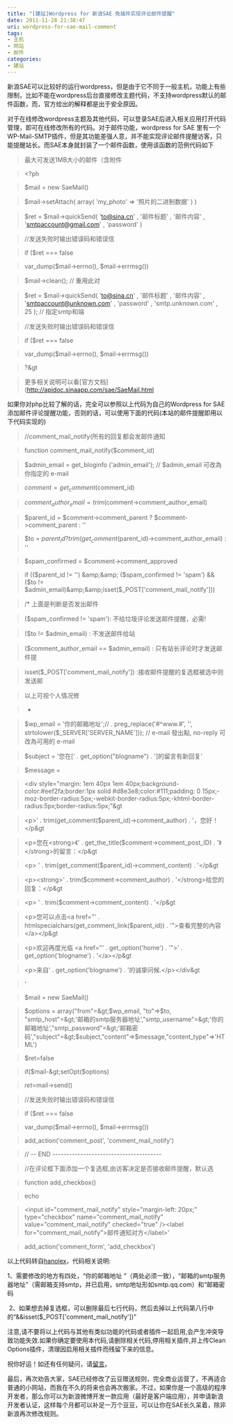 ```yaml
---
title: "[建站]Wordpress for 新浪SAE 免插件实现评论邮件提醒"
date: 2011-11-28 21:38:47
uri: wordpress-for-sae-mail-comment
tags: 
- 主机
- 网站
- 邮件
categories: 
- 建站
---
```


新浪SAE可以比较好的运行wordpress，但是由于它不同于一般主机，功能上有些限制，比如不能在wordpress后台直接修改主题代码，不支持wordpress默认的邮件函数，而，官方给出的解释都是出于安全原因。

对于在线修改wordpress主题及其他代码，可以登录SAE后进入相关应用打开代码管理，即可在线修改所有的代码。对于邮件功能，wordpress for SAE 里有一个WP-Mail-SMTP插件，但是其功能差强人意，并不能实现评论邮件提醒访客，只能提醒站长。而SAE本身就封装了一个邮件函数，使用该函数的范例代码如下

> 最大可发送1MB大小的邮件（含附件

>

> &lt;?ph

> $mail = new SaeMail()

> $mail-&gt;setAttach( array( 'my_photo' =&gt; '照片的二进制数据' ) )

> $ret = $mail-&gt;quickSend( 'to@sina.cn' , '邮件标题' , '邮件内容' , 'smtpaccount@gmail.com' , 'password' )

>

> //发送失败时输出错误码和错误信

> if ($ret === false

> var_dump($mail-&gt;errno(), $mail-&gt;errmsg())

>

> $mail-&gt;clean(); // 重用此对

> $ret = $mail-&gt;quickSend( 'to@sina.cn' , '邮件标题' , '邮件内容' , 'smtpaccount@unknown.com' , 'password' , 'smtp.unknown.com' , 25 ); // 指定smtp和端

>

> //发送失败时输出错误码和错误信

> if ($ret === false

> var_dump($mail-&gt;errno(), $mail-&gt;errmsg())

> ?&gt

> 更多相关说明可以看[官方文档](http://apidoc.sinaapp.com/sae/SaeMail.html

如果你对php比较了解的话，完全可以参照以上代码为自己的Wordpress for SAE添加邮件评论提醒功能，否则的话，可以使用下面的代码(本站的邮件提醒即用以下代码实现的)

> //comment_mail_notify(所有的回复都会发邮件通知

> function comment_mail_notify($comment_id) 

> $admin_email = get_bloginfo ('admin_email'); // $admin_email 可改為你指定的 e-mail

> $comment = get_comment($comment_id)

> $comment_author_email = trim($comment-&gt;comment_author_email)

> $parent_id = $comment-&gt;comment_parent ? $comment-&gt;comment_parent : ''

> $to = $parent_id ? trim(get_comment($parent_id)-&gt;comment_author_email) : ''

> $spam_confirmed = $comment-&gt;comment_approved

> if (($parent_id != '') &amp;&amp; ($spam_confirmed != 'spam') &amp;&amp; ($to != $admin_email)&amp;&amp;isset($_POST['comment_mail_notify'])) 

> /* 上面是判断是否发出邮件

> ($spam_confirmed != 'spam'): 不给垃圾评论发送邮件提醒，必需!

> ($to != $admin_email) : 不发送邮件给站

> ($comment_author_email == $admin_email) : 只有站长评论时才发送邮件提

> isset($_POST['comment_mail_notify']) :接收邮件提醒的复选框被选中则发送邮

> 以上可视个人情况修

> *

> $wp_email = '你的邮箱地址';// . preg_replace('#^www.#', '', strtolower($_SERVER['SERVER_NAME'])); // e-mail 發出點, no-reply 可改為可用的 e-mail

> $subject = '您在[' . get_option("blogname") . ']的留言有新回复'

> $message = 

> &lt;div style="margin: 1em 40px 1em 40px;background-color:#eef2fa;border:1px solid #d8e3e8;color:#111;padding: 0 15px;-moz-border-radius:5px;-webkit-border-radius:5px;-khtml-border-radius:5px;border-radius:5px;"&gt

> &lt;p&gt;' . trim(get_comment($parent_id)-&gt;comment_author) . '，您好！&lt;/p&gt

> &lt;p&gt;您在&lt;strong&gt;《' . get_the_title($comment-&gt;comment_post_ID) . '》&lt;/strong&gt;的留言：&lt;/p&gt

> &lt;p&gt; ' . trim(get_comment($parent_id)-&gt;comment_content) . '&lt;/p&gt

> &lt;p&gt;&lt;strong&gt;' . trim($comment-&gt;comment_author) . '&lt;/strong&gt;给您的回复：&lt;/p&gt

> &lt;p&gt; ' . trim($comment-&gt;comment_content) . '&lt;/p&gt

> &lt;p&gt;您可以点击&lt;a href="' . htmlspecialchars(get_comment_link($parent_id)) . '"&gt;查看完整的內容&lt;/a&gt;&lt;/p&gt

> &lt;p&gt;欢迎再度光临 &lt;a href="' . get_option('home') . '"&gt;' . get_option('blogname') . '&lt;/a&gt;&lt;/p&gt

> &lt;p&gt;来自' . get_option('blogname') . '的诚挚问候.&lt;/p&gt;&lt;/div&gt

> '

> $mail = new SaeMail()

> $options = array("from"=&gt;$wp_email, "to"=&gt;$to, "smtp_host"=&gt;'邮箱的smtp服务器地址',"smtp_username"=&gt;'你的邮箱地址',"smtp_password"=&gt;'邮箱密码',"subject"=&gt;$subject,"content"=&gt;$message,"content_type"=&gt;'HTML')

> $ret=false

> if($mail-&gt;setOpt($options)

> $ret=$mail-&gt;send()

>

> //发送失败时输出错误码和错误信

> if ($ret === false

> var_dump($mail-&gt;errno(), $mail-&gt;errmsg())

> 

> 

> add_action('comment_post', 'comment_mail_notify')

> // -- END ---------------------------------------

>

> //在评论框下面添加一个复选框,由访客决定是否接收邮件提醒，默认选

> function add_checkbox() 

> echo 

> &lt;input id="comment_mail_notify" style="margin-left: 20px;" type="checkbox" name="comment_mail_notify" value="comment_mail_notify" checked="true" /&gt;&lt;label for="comment_mail_notify"&gt;邮件通知对方&lt;/label&gt;'

> 

> add_action('comment_form', 'add_checkbox')

以上代码转自[hanolex](http://hanolex.org/archives/420.html)，代码相关说明:

1、需要修改的地方有四处，“你的邮箱地址 ”（两处必须一致），“邮箱的smtp服务器地址”（需邮箱支持smtp，并已启用，smtp地址形如smtp.qq.com）和“邮箱密码

 2、如果想去掉复选框，可以删除最后七行代码，然后去掉以上代码第八行中的“&amp;&amp;isset($_POST['comment_mail_notify'])”

注意,请不要将以上代码与其他有类似功能的代码或者插件一起启用,会产生冲突导致功能失效.如果你确定要使用本代码,请删除相关代码,停用相关插件,并上传Clean Options插件，清理因启用相关插件而残留下来的信息。

祝你好运！如还有任何疑问，请[留言](#respond)。

最后，再次劝告大家，SAE已经修改了云豆赠送规则，完全商业运营了，不再适合普通的小网站，而我在不久的将来也会再次搬家。不过，如果你是一个高级的程序开发者，那么你可以为新浪微博开发一款应用（最好是客户端应用），并申请新浪开发者认证，这样每个月都可以补足一万个豆豆，可以让你在SAE长久呆着，除非新浪再次修改规则。
